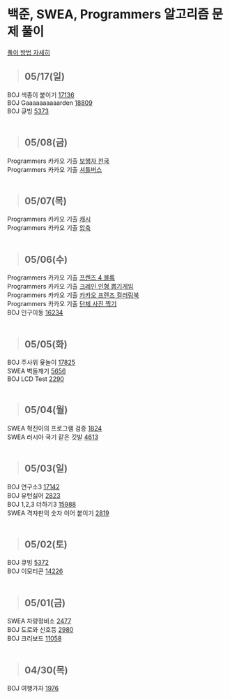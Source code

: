 # 백준, SWEA, Programmers 알고리즘 문제 풀이

[풀이 방법 자세히](https://jayrightthere.tistory.com/)
> ## 05/17(일)
BOJ 색종이 붙이기 [17136](https://www.acmicpc.net/problem/17136)
<br>
BOJ Gaaaaaaaaaarden [18809](https://www.acmicpc.net/problem/18809)
<br>
BOJ 큐빙 [5373](https://www.acmicpc.net/problem/5373)
<br>
<br>
> ## 05/08(금)
Programmers 카카오 기출 [보행자 천국](https://programmers.co.kr/learn/courses/30/lessons/1832)
<br>
Programmers 카카오 기출 [셔틀버스](https://programmers.co.kr/learn/courses/30/lessons/17678)
<br>
<br>
> ## 05/07(목)

Programmers 카카오 기출 [캐시](https://programmers.co.kr/learn/courses/30/lessons/17680)
<br>
Programmers 카카오 기출 [압축](https://programmers.co.kr/learn/courses/30/lessons/17684)
<br>
<br>
> ## 05/06(수)

Programmers 카카오 기출 [프렌즈 4 블록](https://programmers.co.kr/learn/courses/30/lessons/17679)
<br>
Programmers 카카오 기출 [크레인 인형 뽑기게임](https://programmers.co.kr/learn/courses/30/lessons/64061)
<br>
Programmers 카카오 기출 [카카오 프렌즈 컬러링북](https://programmers.co.kr/learn/courses/30/lessons/1829)
<br>
Programmers 카카오 기출 [단체 사진 찍기](https://programmers.co.kr/learn/courses/30/lessons/1835)
<br>
BOJ 인구이동 [16234](https://www.acmicpc.net/problem/16234)
<br>
<br>
> ## 05/05(화)

BOJ 주사위 윷놀이 [17825](https://www.acmicpc.net/problem/17825)
<br>
SWEA 벽돌깨기 [5656](https://swexpertacademy.com/main/code/problem/problemDetail.do?contestProbId=AWXRQm6qfL0DFAUo)
<br>
BOJ LCD Test [2290](https://www.acmicpc.net/problem/2290)
<br>
<br>
> ## 05/04(월)

SWEA 혁진이의 프로그램 검증 [1824](https://swexpertacademy.com/main/code/problem/problemDetail.do?contestProbId=AV4yLUiKDUoDFAUx&categoryId=AV4yLUiKDUoDFAUx&categoryType=CODE)
<br>
SWEA 러시아 국기 같은 깃발 [4613](https://swexpertacademy.com/main/code/problem/problemDetail.do?contestProbId=AWQl9TIK8qoDFAXj&categoryId=AWQl9TIK8qoDFAXj&categoryType=CODE)
<br>
<br>
> ## 05/03(일)

BOJ 연구소3 [17142](https://www.acmicpc.net/problem/17142)
<br>
BOJ 유턴싫어 [2823](https://www.acmicpc.net/problem/2823)
<br>
BOJ 1,2,3 더하기3 [15988](https://www.acmicpc.net/problem/15988)
<br>
SWEA 격자판의 숫자 이어 붙이기 [2819](https://swexpertacademy.com/main/code/problem/problemDetail.do?contestProbId=AV7I5fgqEogDFAXB&categoryId=AV7I5fgqEogDFAXB&categoryType=CODE)
<br>
<br>
> ## 05/02(토)

BOJ 큐빙 [5372](https://www.acmicpc.net/problem/5373)
<br>
BOJ 이모티콘 [14226](https://www.acmicpc.net/problem/14226)
<br>
<br>

> ## 05/01(금)

SWEA 차량정비소 [2477](https://swexpertacademy.com/main/code/problem/problemDetail.do?contestProbId=AV6c6bgaIuoDFAXy)
<br>
BOJ 도로와 신호등 [2980](https://www.acmicpc.net/problem/2980)
<br>
BOJ 크리보드 [11058](https://www.acmicpc.net/problem/11058)
<br>
<br>
> ## 04/30(목)
BOJ 여행가자 [1976](https://www.acmicpc.net/problem/1976)
<br>
